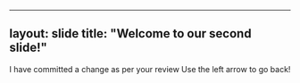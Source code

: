 ---
layout: slide
title: "Welcome to our second slide!"
-
I have committed a change as per your review
Use the left arrow to go back!
